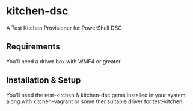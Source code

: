 # kitchen-dsc
A Test Kitchen Provisioner for PowerShell DSC


## Requirements
You'll need a driver box with WMF4 or greater. 

## Installation & Setup
You'll need the test-kitchen & kitchen-dsc gems installed in your system, along with kitchen-vagrant or some ther suitable driver for test-kitchen. 